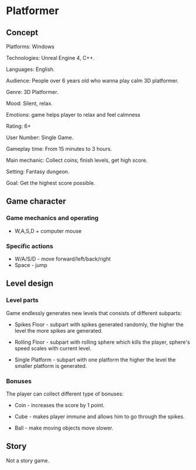 # Platformer

## Concept

Platforms: Windows
   
Technologies: Unreal Engine 4, C++.

Languages: English.

Audience: People over 6 years old who wanna play calm 3D platformer.

Genre: 3D Platformer.

Mood: Silent, relax.

Emotions: game helps player to relax and feel calmness

Rating: 6+

User Number: Single Game.

Gameplay time: From 15 minutes to 3 hours.

Main mechanic: Collect coins; finish levels, get high score.

Setting: Fantasy dungeon.

Goal: Get the highest score possible.


## Game character

### Game mechanics and operating

* W,A,S,D + computer mouse

### Specific actions

* W/A/S/D - move forward/left/back/right
* Space - jump

## Level design

### Level parts

Game endlessly generates new levels that consists of different subparts:

* Spikes Floor - subpart with spikes generated randomly, the higher the
 level the more spikes are generated.
 
* Rolling Floor - subpart with rolling sphere which kills the player, sphere's speed
 scales with current level.

* Single Platform - subpart with one platform the higher the level the smaller platform
 is generated.
 
 ### Bonuses
 
 The player can collect different type of bonuses:
 
 * Coin - increases the score by 1 point.
 
 * Cube - makes player immune and allows him to go through the spikes.
 
 * Ball - make moving objects move slower.
 
 ## Story
 
 Not a story game.